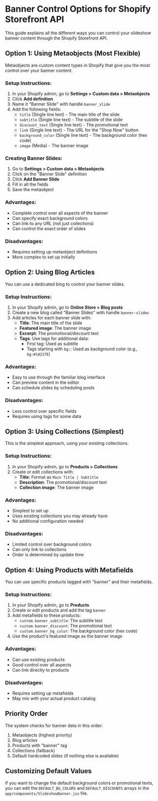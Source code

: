 # Banner Control Options for Shopify Storefront API

This guide explains all the different ways you can control your slideshow banner content through the Shopify Storefront API.

## Option 1: Using Metaobjects (Most Flexible)

Metaobjects are custom content types in Shopify that give you the most control over your banner content.

### Setup Instructions:

1. In your Shopify admin, go to **Settings > Custom data > Metaobjects**
2. Click **Add definition**
3. Name it "Banner Slide" with handle `banner_slide`
4. Add the following fields:
   - `title` (Single line text) - The main title of the slide
   - `subtitle` (Single line text) - The subtitle of the slide
   - `discount_text` (Single line text) - The promotional text
   - `link` (Single line text) - The URL for the "Shop Now" button
   - `background_color` (Single line text) - The background color (hex code)
   - `image` (Media) - The banner image

### Creating Banner Slides:

1. Go to **Settings > Custom data > Metaobjects**
2. Click on the "Banner Slide" definition
3. Click **Add Banner Slide**
4. Fill in all the fields
5. Save the metaobject

### Advantages:
- Complete control over all aspects of the banner
- Can specify exact background colors
- Can link to any URL (not just collections)
- Can control the exact order of slides

### Disadvantages:
- Requires setting up metaobject definitions
- More complex to set up initially

## Option 2: Using Blog Articles

You can use a dedicated blog to control your banner slides.

### Setup Instructions:

1. In your Shopify admin, go to **Online Store > Blog posts**
2. Create a new blog called "Banner Slides" with handle `banner-slides`
3. Add articles for each banner slide with:
   - **Title**: The main title of the slide
   - **Featured image**: The banner image
   - **Excerpt**: The promotional/discount text
   - **Tags**: Use tags for additional data:
     - First tag: Used as subtitle
     - Tags starting with `bg:`: Used as background color (e.g., `bg:#1A237E`)

### Advantages:
- Easy to use through the familiar blog interface
- Can preview content in the editor
- Can schedule slides by scheduling posts

### Disadvantages:
- Less control over specific fields
- Requires using tags for some data

## Option 3: Using Collections (Simplest)

This is the simplest approach, using your existing collections.

### Setup Instructions:

1. In your Shopify admin, go to **Products > Collections**
2. Create or edit collections with:
   - **Title**: Format as `Main Title | Subtitle`
   - **Description**: The promotional/discount text
   - **Collection image**: The banner image

### Advantages:
- Simplest to set up
- Uses existing collections you may already have
- No additional configuration needed

### Disadvantages:
- Limited control over background colors
- Can only link to collections
- Order is determined by update time

## Option 4: Using Products with Metafields

You can use specific products tagged with "banner" and their metafields.

### Setup Instructions:

1. In your Shopify admin, go to **Products**
2. Create or edit products and add the tag `banner`
3. Add metafields to these products:
   - `custom.banner_subtitle`: The subtitle text
   - `custom.banner_discount`: The promotional text
   - `custom.banner_bg_color`: The background color (hex code)
4. Use the product's featured image as the banner image

### Advantages:
- Can use existing products
- Good control over all aspects
- Can link directly to products

### Disadvantages:
- Requires setting up metafields
- May mix with your actual product catalog

## Priority Order

The system checks for banner data in this order:

1. Metaobjects (highest priority)
2. Blog articles
3. Products with "banner" tag
4. Collections (fallback)
5. Default hardcoded slides (if nothing else is available)

## Customizing Default Values

If you want to change the default background colors or promotional texts, you can edit the `DEFAULT_BG_COLORS` and `DEFAULT_DISCOUNTS` arrays in the `app/components/SlideshowBanner.jsx` file.
